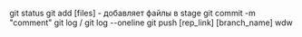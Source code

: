 git status
git add [files] - добавляет файлы в stage
git commit -m "comment"
git log / git log --oneline
git push [rep_link] [branch_name]
wdw
